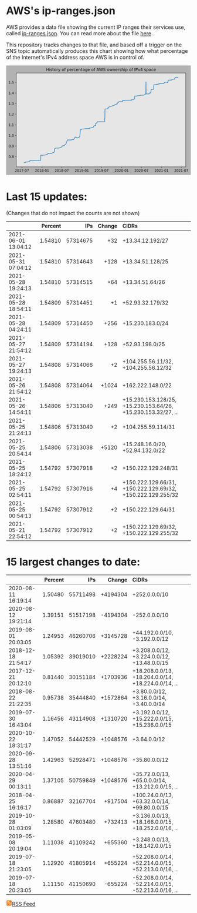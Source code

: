 # AWS's ip-ranges.json

AWS provides a data file showing the current IP ranges their
services use, called [ip-ranges.json](https://ip-ranges.amazonaws.com/ip-ranges.json).  You 
can read more about the file [here](https://docs.aws.amazon.com/general/latest/gr/aws-ip-ranges.html).

This repository tracks changes to that file, and based off a trigger on the SNS topic 
automatically produces this chart showing how what percentage of the Internet's IPv4 
address space AWS is in control of.

![History of AWS](history_count.svg)

# Last 15 updates:

(Changes that do not impact the counts are not shown)

| | Percent | IPs | Change | CIDRs |
| :--- | ---: | ---: | ---: | :--- |
| 2021-06-01 13:04:12 | 1.54810 | 57314675 | +32 | +13.34.12.192/27 |
| 2021-05-31 07:04:12 | 1.54810 | 57314643 | +128 | +13.34.51.128/25 |
| 2021-05-28 19:24:13 | 1.54810 | 57314515 | +64 | +13.34.51.64/26 |
| 2021-05-28 18:54:11 | 1.54809 | 57314451 | +1 | +52.93.32.179/32 |
| 2021-05-28 04:24:11 | 1.54809 | 57314450 | +256 | +15.230.183.0/24 |
| 2021-05-27 21:54:12 | 1.54809 | 57314194 | +128 | +52.93.198.0/25 |
| 2021-05-27 19:24:13 | 1.54808 | 57314066 | +2 | +104.255.56.11/32, +104.255.56.12/32 |
| 2021-05-26 21:54:12 | 1.54808 | 57314064 | +1024 | +162.222.148.0/22 |
| 2021-05-26 14:54:11 | 1.54806 | 57313040 | +249 | +15.230.153.128/25, +15.230.153.64/26, +15.230.153.32/27, ... |
| 2021-05-25 21:24:13 | 1.54806 | 57313040 | +2 | +104.255.59.114/31 |
| 2021-05-25 20:54:14 | 1.54806 | 57313038 | +5120 | +15.248.16.0/20, +52.94.132.0/22 |
| 2021-05-25 18:24:12 | 1.54792 | 57307918 | +2 | +150.222.129.248/31 |
| 2021-05-25 02:54:11 | 1.54792 | 57307916 | +4 | +150.222.129.66/31, +150.222.129.69/32, +150.222.129.255/32 |
| 2021-05-25 00:54:13 | 1.54792 | 57307912 | +2 | +150.222.129.64/31 |
| 2021-05-21 22:54:12 | 1.54792 | 57307912 | +2 | +150.222.129.69/32, +150.222.129.255/32 |


# 15 largest changes to date:

| | Percent | IPs | Change | CIDRs |
| :--- | ---: | ---: | ---: | :--- |
| 2020-08-11 16:19:14 | 1.50480 | 55711498 | +4194304 | +252.0.0.0/10 |
| 2020-08-12 19:21:14 | 1.39151 | 51517198 | -4194304 | -252.0.0.0/10 |
| 2019-08-01 20:03:05 | 1.24953 | 46260706 | +3145728 | +44.192.0.0/10, -3.192.0.0/12 |
| 2018-12-18 21:54:17 | 1.05392 | 39019010 | +2228224 | +3.208.0.0/12, +3.224.0.0/12, +13.48.0.0/15 |
| 2017-12-21 20:12:10 | 0.81440 | 30151184 | +1703936 | +18.208.0.0/13, +18.204.0.0/14, +18.224.0.0/14, ... |
| 2018-08-22 21:22:35 | 0.95738 | 35444840 | +1572864 | +3.80.0.0/12, +3.16.0.0/14, +3.40.0.0/14 |
| 2019-07-30 16:43:04 | 1.16456 | 43114908 | +1310720 | +3.192.0.0/12, +15.222.0.0/15, +15.236.0.0/15 |
| 2020-10-22 18:31:17 | 1.47052 | 54442529 | +1048576 | +3.64.0.0/12 |
| 2020-09-28 13:51:16 | 1.42963 | 52928471 | +1048576 | +35.80.0.0/12 |
| 2020-04-29 00:13:11 | 1.37105 | 50759849 | +1048576 | +35.72.0.0/13, +65.0.0.0/14, +13.212.0.0/15, ... |
| 2018-04-25 16:16:17 | 0.86887 | 32167704 | +917504 | +100.24.0.0/13, +63.32.0.0/14, +99.80.0.0/15 |
| 2019-10-28 01:03:09 | 1.28580 | 47603480 | +732413 | +3.136.0.0/13, +18.166.0.0/15, +18.252.0.0/16, ... |
| 2019-05-08 20:19:04 | 1.11038 | 41109242 | +655360 | +3.248.0.0/13, +18.142.0.0/15 |
| 2019-07-18 21:23:05 | 1.12920 | 41805914 | +655224 | +52.208.0.0/14, +52.214.0.0/15, +52.213.0.0/16, ... |
| 2019-07-18 20:23:05 | 1.11150 | 41150690 | -655224 | -52.208.0.0/14, -52.214.0.0/15, -52.213.0.0/16, ... |


[![RSS Icon](rss-icon.png)RSS Feed](https://raw.githubusercontent.com/seligman/aws-ip-ranges/master/rss.xml)
